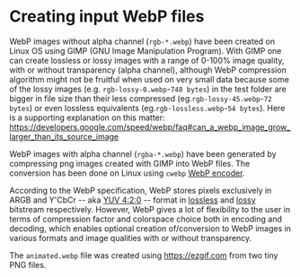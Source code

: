 Creating input WebP files
=========================

WebP images without alpha channel (`rgb-*.webp`) have been created on Linux OS
using GIMP (GNU Image Manipulation Program). With GIMP one can create lossless
or lossy images with a range of 0-100% image quality, with or without
transparency (alpha channel), although WebP compression algorithm might not be
fruitful when used on very small data because some of the lossy images (e.g.
`rgb-lossy-0.webp`-`748 bytes`) in the test folder are bigger in file size than
their less compressed (eg.`rgb-lossy-45.webp`-`72 bytes`) or even lossless
equivalents (eg.`rgb-lossless.webp`-`54 bytes`). Here is a supporting
explanation on this matter: https://developers.google.com/speed/webp/faq#can_a_webp_image_grow_larger_than_its_source_image

WebP images with alpha channel (`rgba-*.webp`) have been generated by
compressing png images created with GIMP into WebP files. The conversion has
been done on Linux using `cwebp` [WebP encoder](https://developers.google.com/speed/webp/docs/cwebp).

According to the WebP specification, WebP stores pixels exclusively in ARGB
and Y'CbCr -- aka [YUV 4:2:0](https://datatracker.ietf.org/doc/html/rfc6386#section-2)
-- format in [lossless](https://developers.google.com/speed/webp/docs/webp_lossless_bitstream_specification)
and [lossy](https://developers.google.com/speed/webp/faq#what_color_spaces_does_the_webp_format_support)
bitstream respectively. However, WebP gives a lot of flexibility to the user in
terms of compression factor and colorspace choice both in encoding and
decoding, which enables optional creation of/conversion to WebP images in
various formats and image qualities with or without transparency.

The `animated.webp` file was created using https://ezgif.com from two tiny
PNG files.

